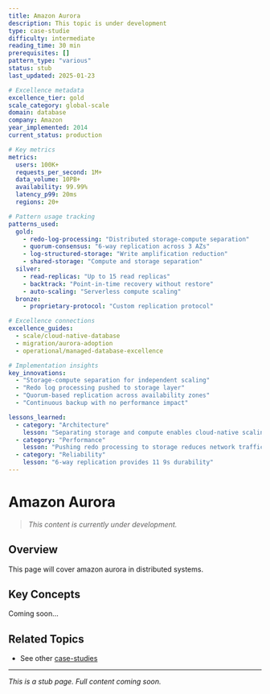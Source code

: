 ```yaml
---
title: Amazon Aurora
description: This topic is under development
type: case-studie
difficulty: intermediate
reading_time: 30 min
prerequisites: []
pattern_type: "various"
status: stub
last_updated: 2025-01-23

# Excellence metadata
excellence_tier: gold
scale_category: global-scale
domain: database
company: Amazon
year_implemented: 2014
current_status: production

# Key metrics
metrics:
  users: 100K+
  requests_per_second: 1M+
  data_volume: 10PB+
  availability: 99.99%
  latency_p99: 20ms
  regions: 20+

# Pattern usage tracking
patterns_used:
  gold:
    - redo-log-processing: "Distributed storage-compute separation"
    - quorum-consensus: "6-way replication across 3 AZs"
    - log-structured-storage: "Write amplification reduction"
    - shared-storage: "Compute and storage separation"
  silver:
    - read-replicas: "Up to 15 read replicas"
    - backtrack: "Point-in-time recovery without restore"
    - auto-scaling: "Serverless compute scaling"
  bronze:
    - proprietary-protocol: "Custom replication protocol"

# Excellence connections
excellence_guides:
  - scale/cloud-native-database
  - migration/aurora-adoption
  - operational/managed-database-excellence

# Implementation insights
key_innovations:
  - "Storage-compute separation for independent scaling"
  - "Redo log processing pushed to storage layer"
  - "Quorum-based replication across availability zones"
  - "Continuous backup with no performance impact"

lessons_learned:
  - category: "Architecture"
    lesson: "Separating storage and compute enables cloud-native scaling"
  - category: "Performance"
    lesson: "Pushing redo processing to storage reduces network traffic"
  - category: "Reliability"
    lesson: "6-way replication provides 11 9s durability"
---
```



# Amazon Aurora

> *This content is currently under development.*

## Overview

This page will cover amazon aurora in distributed systems.

## Key Concepts

Coming soon...

## Related Topics

- See other [case-studies](index.md.md)

---

*This is a stub page. Full content coming soon.*
